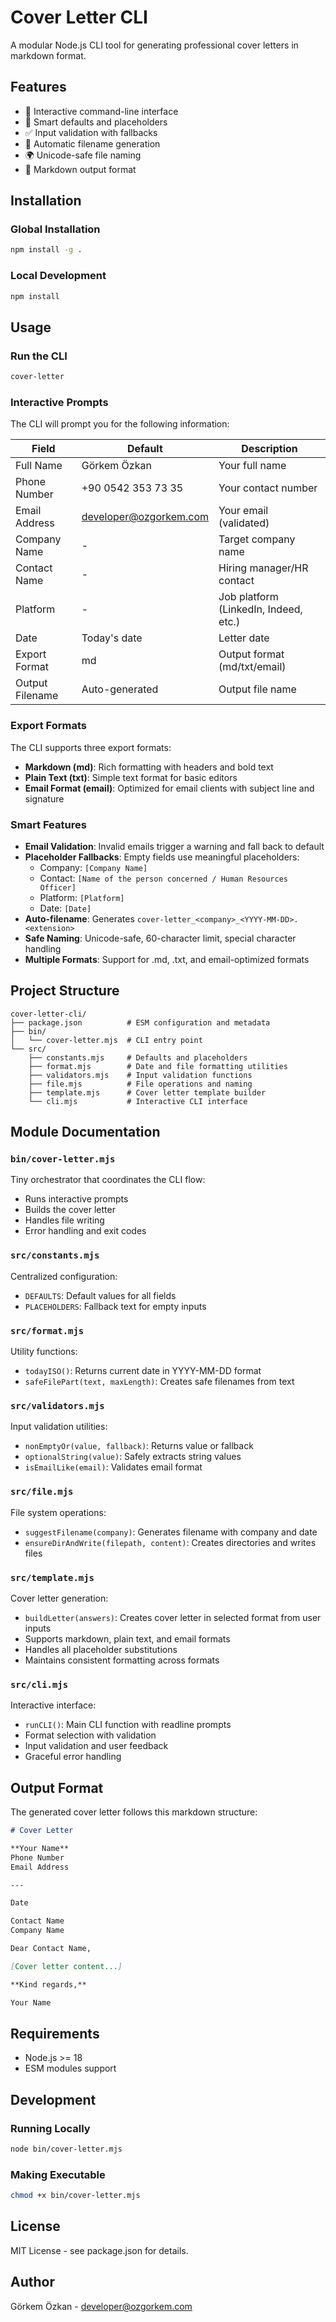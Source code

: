 # Cover Letter CLI

A modular Node.js CLI tool for generating professional cover letters in markdown format.

## Features

- 📝 Interactive command-line interface
- 🎯 Smart defaults and placeholders
- ✅ Input validation with fallbacks
- 📁 Automatic filename generation
- 🌍 Unicode-safe file naming
- 📄 Markdown output format

## Installation

### Global Installation
```bash
npm install -g .
```

### Local Development
```bash
npm install
```

## Usage

### Run the CLI
```bash
cover-letter
```

### Interactive Prompts

The CLI will prompt you for the following information:

| Field | Default | Description |
|-------|---------|-------------|
| Full Name | Görkem Özkan | Your full name |
| Phone Number | +90 0542 353 73 35 | Your contact number |
| Email Address | developer@ozgorkem.com | Your email (validated) |
| Company Name | - | Target company name |
| Contact Name | - | Hiring manager/HR contact |
| Platform | - | Job platform (LinkedIn, Indeed, etc.) |
| Date | Today's date | Letter date |
| Export Format | md | Output format (md/txt/email) |
| Output Filename | Auto-generated | Output file name |

### Export Formats

The CLI supports three export formats:

- **Markdown (md)**: Rich formatting with headers and bold text
- **Plain Text (txt)**: Simple text format for basic editors
- **Email Format (email)**: Optimized for email clients with subject line and signature

### Smart Features

- **Email Validation**: Invalid emails trigger a warning and fall back to default
- **Placeholder Fallbacks**: Empty fields use meaningful placeholders:
  - Company: `[Company Name]`
  - Contact: `[Name of the person concerned / Human Resources Officer]`
  - Platform: `[Platform]`
  - Date: `[Date]`
- **Auto-filename**: Generates `cover-letter_<company>_<YYYY-MM-DD>.<extension>`
- **Safe Naming**: Unicode-safe, 60-character limit, special character handling
- **Multiple Formats**: Support for .md, .txt, and email-optimized formats

## Project Structure

```
cover-letter-cli/
├── package.json          # ESM configuration and metadata
├── bin/
│   └── cover-letter.mjs  # CLI entry point
└── src/
    ├── constants.mjs     # Defaults and placeholders
    ├── format.mjs        # Date and file formatting utilities
    ├── validators.mjs    # Input validation functions
    ├── file.mjs          # File operations and naming
    ├── template.mjs      # Cover letter template builder
    └── cli.mjs           # Interactive CLI interface
```

## Module Documentation

### `bin/cover-letter.mjs`
Tiny orchestrator that coordinates the CLI flow:
- Runs interactive prompts
- Builds the cover letter
- Handles file writing
- Error handling and exit codes

### `src/constants.mjs`
Centralized configuration:
- `DEFAULTS`: Default values for all fields
- `PLACEHOLDERS`: Fallback text for empty inputs

### `src/format.mjs`
Utility functions:
- `todayISO()`: Returns current date in YYYY-MM-DD format
- `safeFilePart(text, maxLength)`: Creates safe filenames from text

### `src/validators.mjs`
Input validation utilities:
- `nonEmptyOr(value, fallback)`: Returns value or fallback
- `optionalString(value)`: Safely extracts string values
- `isEmailLike(email)`: Validates email format

### `src/file.mjs`
File system operations:
- `suggestFilename(company)`: Generates filename with company and date
- `ensureDirAndWrite(filepath, content)`: Creates directories and writes files

### `src/template.mjs`
Cover letter generation:
- `buildLetter(answers)`: Creates cover letter in selected format from user inputs
- Supports markdown, plain text, and email formats
- Handles all placeholder substitutions
- Maintains consistent formatting across formats

### `src/cli.mjs`
Interactive interface:
- `runCLI()`: Main CLI function with readline prompts
- Format selection with validation
- Input validation and user feedback
- Graceful error handling

## Output Format

The generated cover letter follows this markdown structure:

```markdown
# Cover Letter

**Your Name**  
Phone Number  
Email Address

---

Date

Contact Name  
Company Name

Dear Contact Name,

[Cover letter content...]

**Kind regards,**

Your Name
```

## Requirements

- Node.js >= 18
- ESM modules support

## Development

### Running Locally
```bash
node bin/cover-letter.mjs
```

### Making Executable
```bash
chmod +x bin/cover-letter.mjs
```

## License

MIT License - see package.json for details.

## Author

Görkem Özkan - developer@ozgorkem.com 